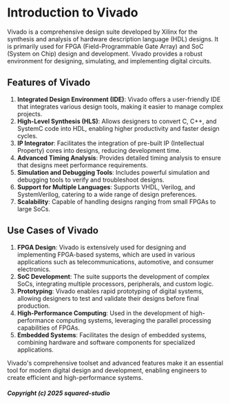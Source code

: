 # Introduction to Vivado

Vivado is a comprehensive design suite developed by Xilinx for the synthesis and analysis of hardware description language (HDL) designs. It is primarily used for FPGA (Field-Programmable Gate Array) and SoC (System on Chip) design and development. Vivado provides a robust environment for designing, simulating, and implementing digital circuits.

## Features of Vivado

1. **Integrated Design Environment (IDE)**: Vivado offers a user-friendly IDE that integrates various design tools, making it easier to manage complex projects.
2. **High-Level Synthesis (HLS)**: Allows designers to convert C, C++, and SystemC code into HDL, enabling higher productivity and faster design cycles.
3. **IP Integrator**: Facilitates the integration of pre-built IP (Intellectual Property) cores into designs, reducing development time.
4. **Advanced Timing Analysis**: Provides detailed timing analysis to ensure that designs meet performance requirements.
5. **Simulation and Debugging Tools**: Includes powerful simulation and debugging tools to verify and troubleshoot designs.
6. **Support for Multiple Languages**: Supports VHDL, Verilog, and SystemVerilog, catering to a wide range of design preferences.
7. **Scalability**: Capable of handling designs ranging from small FPGAs to large SoCs.

## Use Cases of Vivado

1. **FPGA Design**: Vivado is extensively used for designing and implementing FPGA-based systems, which are used in various applications such as telecommunications, automotive, and consumer electronics.
2. **SoC Development**: The suite supports the development of complex SoCs, integrating multiple processors, peripherals, and custom logic.
3. **Prototyping**: Vivado enables rapid prototyping of digital systems, allowing designers to test and validate their designs before final production.
4. **High-Performance Computing**: Used in the development of high-performance computing systems, leveraging the parallel processing capabilities of FPGAs.
5. **Embedded Systems**: Facilitates the design of embedded systems, combining hardware and software components for specialized applications.

Vivado's comprehensive toolset and advanced features make it an essential tool for modern digital design and development, enabling engineers to create efficient and high-performance systems.

##### Copyright (c) 2025 squared-studio

